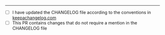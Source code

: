 


---

<!-- Please leave this template at the end of your description, checking the option that applies -->

* [ ] I have updated the CHANGELOG file according to the conventions in [keepachangelog.com](https://keepachangelog.com)
* [ ] This PR contains changes that do not require a mention in the CHANGELOG file
